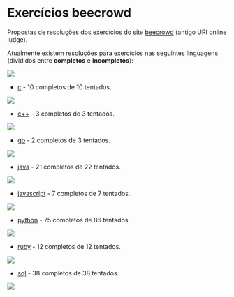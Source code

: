 # Exercícios beecrowd

Propostas de resoluções dos exercícios do site [beecrowd](https://www.beecrowd.com.br/) (antigo URI online judge).

Atualmente existem resoluções para exercícios nas seguintes linguagens (divididos entre **completos** e **incompletos**):

![](https://progress-bar.dev/93/?title=Total&width=200)

- [c](./c) - 10 completos de 10 tentados.

![](https://progress-bar.dev/100/?title=c&width=200)

- [c++](./c++) - 3 completos de 3 tentados.

![](https://progress-bar.dev/100/?title=c++&width=200)

- [go](./go) - 2 completos de 3 tentados.

![](https://progress-bar.dev/67/?title=go&width=200)

- [java](./java) - 21 completos de 22 tentados.

![](https://progress-bar.dev/95/?title=java&width=200)

- [javascript](./javascript) - 7 completos de 7 tentados.

![](https://progress-bar.dev/100/?title=javascript&width=200)

- [python](./python) - 75 completos de 86 tentados.

![](https://progress-bar.dev/87/?title=python&width=200)

- [ruby](./ruby) - 12 completos de 12 tentados.

![](https://progress-bar.dev/100/?title=ruby&width=200)

- [sql](./sql) - 38 completos de 38 tentados.

![](https://progress-bar.dev/100/?title=sql&width=200)

